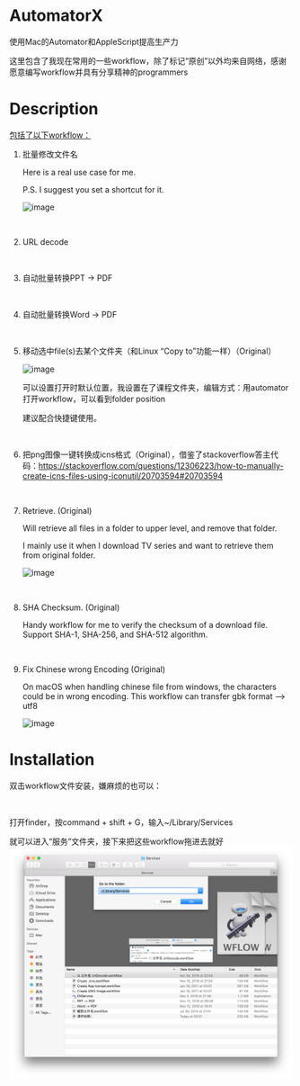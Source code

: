 # AutomatorX
使用Mac的Automator和AppleScript提高生产力

这里包含了我现在常用的一些workflow，除了标记“原创”以外均来自网络，感谢愿意编写workflow并具有分享精神的programmers



# Description

<u>包括了以下workflow：</u>

1. 批量修改文件名

   Here is a real use case for me. 
   
   P.S. I suggest you set a shortcut for it.

   ![image](https://github.com/max-yeah/AutormatorX/blob/master/image/cut.gif)

<br>

2. URL decode
<br>

3. 自动批量转换PPT -> PDF
<br>

4. 自动批量转换Word -> PDF
<br>

5. 移动选中file(s)去某个文件夹（和Linux “Copy to”功能一样）（Original）

   ![image](https://github.com/max-yeah/AutormatorX/blob/master/image/copy.gif)
   
   可以设置打开时默认位置，我设置在了课程文件夹，编辑方式：用automator打开workflow，可以看到folder position
   
   建议配合快捷键使用。

<br>


6. 把png图像一键转换成icns格式（Original），借鉴了stackoverflow答主代码：https://stackoverflow.com/questions/12306223/how-to-manually-create-icns-files-using-iconutil/20703594#20703594
<br>

7. Retrieve. (Original)

   Will retrieve all files in a folder to upper level, and remove that folder.

   I mainly use it when I download TV series and want to retrieve them from original folder.

   ![image](https://github.com/max-yeah/AutormatorX/blob/master/image/retrieve.gif)
   

<br>

8. SHA Checksum. (Original)

   Handy workflow for me to verify the checksum of a download file. Support SHA-1, SHA-256, and SHA-512 algorithm.

   <br>

9. Fix Chinese wrong Encoding (Original)

   On macOS when handling chinese file from windows, the characters could be in wrong encoding. This workflow can transfer gbk format --> utf8

   ![image](https://github.com/max-yeah/AutormatorX/blob/master/image/https://github.com/max-yeah/AutormatorX/blob/master/image/chinese_encode.gif)


# Installation

双击workflow文件安装，嫌麻烦的也可以：

<br>

打开finder，按command + shift + G，输入~/Library/Services

就可以进入“服务”文件夹，接下来把这些workflow拖进去就好
![image](https://github.com/max-yeah/AutormatorX/blob/master/image/folder.png)
